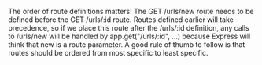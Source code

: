 The order of route definitions matters! The GET /urls/new route needs to be defined before the GET /urls/:id route. Routes defined earlier will take precedence, so if we place this route after the /urls/:id definition, any calls to /urls/new will be handled by app.get("/urls/:id", ...) because Express will think that new is a route parameter. A good rule of thumb to follow is that routes should be ordered from most specific to least specific.